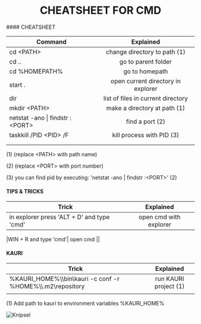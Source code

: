 <h1 style="text-align:center;">
CHEATSHEET FOR CMD 
</h1>
#### CHEATSHEET

| Command        | Explained           
| ------------- |:-------------:
| cd  &lt;PATH&gt; |change directory to path (1)
| cd ..| go to parent folder   
|cd %HOMEPATH%|go to homepath
| start .| open current directory in explorer      
|dir| list of files in current directory
|mkdir &lt;PATH&gt;| make a directory at path (1)
|netstat -ano &#124; findstr :&lt;PORT&gt;|find a port (2)
|taskkill /PID &lt;PID&gt; /F|kill process with PID (3)
||
||

<p style="text-align: left;"> (1) (replace &lt;PATH&gt; with path name) <br>

(2) (replace &lt;PORT&gt; with port number) <br>

(3) you can find pid by executing: 'netstat -ano &#124; findstr :&lt;PORT&gt;' (2) <br>

</p>

#### TIPS & TRICKS

| Trick        | Explained           
| ------------- |:-------------:
|in explorer press 'ALT + D'  and type 'cmd' |open cmd with explorer

|WIN + R and type 'cmd'| open cmd
||



#### KAURI
| Trick        | Explained           
| ------------- |:-------------:
|%KAURI_HOME%&#92;&#92;bin&#92;kauri -c conf -r %HOME%&#92;&#92;.m2\repository|run KAURI project (1)
||

(1) Add path to kauri to environment variables %KAURI_HOME%

![Knipsel](https://user-images.githubusercontent.com/55751205/109170779-61c94900-7781-11eb-82e5-e8c61ee3b081.PNG)

